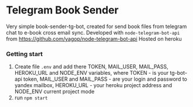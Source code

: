 # Telegram Book Sender

Very simple book-sender-tg-bot, created for send book files from telegram chat to e-book cross email sync. 
Developed with `node-telegram-bot-api` from https://github.com/yagop/node-telegram-bot-api
Hosted on heroku

### Getting start   

1. Create file `.env` and add there TOKEN, MAIL_USER, MAIL_PASS, HEROKU_URL and NODE_ENV variables, where TOKEN - is your tg-bot-api token, 
MAIL_USER and MAIL_PASS - are your login and password to yandex mailbox, HEROKU_URL - your heroku project address and NODE_ENV current project mode
2. run `npm start`


